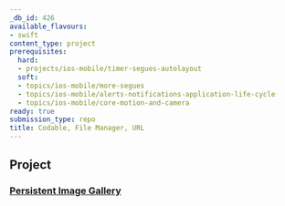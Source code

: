 ```yaml
---
_db_id: 426
available_flavours:
- swift
content_type: project
prerequisites:
  hard:
  - projects/ios-mobile/timer-segues-autolayout
  soft:
  - topics/ios-mobile/more-segues
  - topics/ios-mobile/alerts-notifications-application-life-cycle
  - topics/ios-mobile/core-motion-and-camera
ready: true
submission_type: repo
title: Codable, File Manager, URL
---
```


## Project

### [Persistent Image Gallery](Programming%20Project%206_%20Persistent%20Image%20Gallery.pdf)